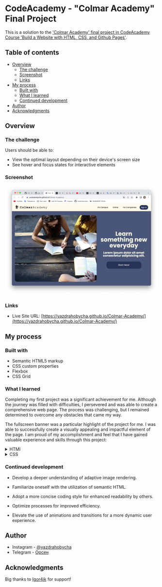 # CodeAcademy - "Colmar Academy" Final Project

This is a solution to the ['Colmar Academy' final project in CodeAcademy Course 'Build a Website with HTML, CSS, and Github Pages'](https://join.codecademy.com/learn/paths/learn-how-to-build-websites/).

## Table of contents

- [Overview](#overview)
    - [The challenge](#the-challenge)
    - [Screenshot](#screenshot)
    - [Links](#links)
- [My process](#my-process)
    - [Built with](#built-with)
    - [What I learned](#what-i-learned)
    - [Continued development](#continued-development)
- [Author](#author)
- [Acknowledgments](#acknowledgments)

## Overview

### The challenge

Users should be able to:

- View the optimal layout depending on their device's screen size
- See hover and focus states for interactive elements

### Screenshot

<p align="center">
  <img src="src/img/Снимок экрана 2023-02-10 в 19.31.58.png" alt="Project Photo"/>
</p>

### Links

-   Live Site URL: [https://yazdrahobycha.github.io/Colmar-Academy/](https://yazdrahobycha.github.io/Colmar-Academy/)

## My process

### Built with

- Semantic HTML5 markup
- CSS custom properties
- Flexbox
- CSS Grid

### What I learned

Completing my first project was a significant achievement for me. Although the journey was filled with difficulties, I persevered and was able to create a comprehensive web page. The process was challenging, but I remained determined to overcome any obstacles that came my way.

The fullscreen banner was a particular highlight of the project for me. I was able to successfully create a visually appealing and impactful element of the page. I am proud of my accomplishment and feel that I have gained valuable experience and skills through this project:

<details>
<summary>HTMl</summary>

```html
<div class="banner flex">
    <div class="banner__container flex">
        <img
            class="banner__img"
            src="img/banner.jpg"
            alt="girl siiting on the desk"
        />
        <div class="banner__text flex">
            <h2>Learn something new everyday</h2>
            <h4>Lorem ipsum dolor sit amet consectetur adipisicing elit.</h4>
            <div class="button">
                <a href="#" class="button__link">Start Here!</a>
            </div>
        </div>
    </div>
</div>
```
</details>

<details>
<summary>CSS</summary>

```css
.banner {
    padding: 6rem 0 2rem 1.5rem;
    background-color: #495579;
    min-height: 100vh;
    align-items: stretch;
}

.banner__container {
    width: 100%;
    justify-content: flex-start;
}

.banner__container img {
    flex: 1 0 60%;
    height: 100%;
    border-radius: 20px;
    overflow: hidden;
    object-fit: cover;
}
```
</details>

### Continued development

- Develop a deeper understanding of adaptive image rendering.

- Familiarize oneself with the utilization of semantic HTML.

- Adopt a more concise coding style for enhanced readability by others.

- Optimize processes for improved efficiency.

- Elevate the use of animations and transitions for a more dynamic user experience.

## Author

- Instagram - [@yazdrahobycha](https://instagram.com/yazdrahobycha?igshid=YmMyMTA2M2Y=)
- Telegram - [Орсен](https://t.me/yazdrahobb)

## Acknowledgments

Big thanks to [Igor4ik](https://github.com/bigheha) for support!

